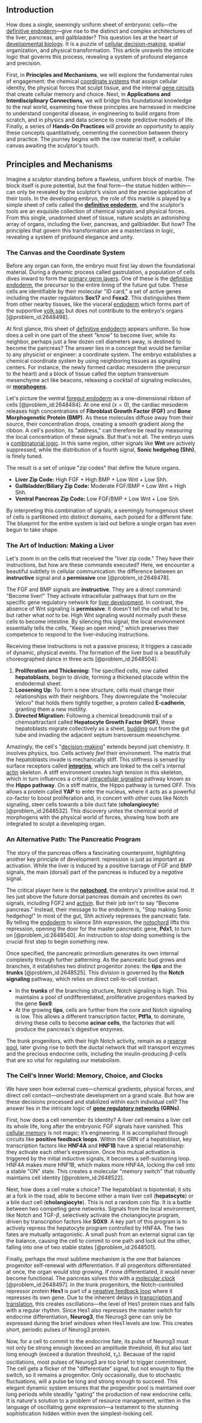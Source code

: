## Introduction
How does a single, seemingly uniform sheet of embryonic cells—the [definitive endoderm](@article_id:199957)—give rise to the distinct and complex architectures of the liver, pancreas, and gallbladder? This question lies at the heart of [developmental biology](@article_id:141368). It is a puzzle of [cellular decision-making](@article_id:164788), spatial organization, and physical transformation. This article unravels the intricate logic that governs this process, revealing a system of profound elegance and precision.

First, in **Principles and Mechanisms**, we will explore the fundamental rules of engagement: the chemical [coordinate systems](@article_id:148772) that assign cellular identity, the physical forces that sculpt tissue, and the internal [gene circuits](@article_id:201406) that create cellular memory and choice. Next, in **Applications and Interdisciplinary Connections**, we will bridge this foundational knowledge to the real world, examining how these principles are harnessed in medicine to understand congenital disease, in engineering to build organs from scratch, and in physics and data science to create predictive models of life. Finally, a series of **Hands-On Practices** will provide an opportunity to apply these concepts quantitatively, cementing the connection between theory and practice. The journey begins with the raw material itself, a cellular canvas awaiting the sculptor's touch.

## Principles and Mechanisms

Imagine a sculptor standing before a flawless, uniform block of marble. The block itself is pure potential, but the final form—the statue hidden within—can only be revealed by the sculptor’s vision and the precise application of their tools. In the developing embryo, the role of this marble is played by a simple sheet of cells called the **[definitive endoderm](@article_id:199957)**, and the sculptor’s tools are an exquisite collection of chemical signals and physical forces. From this single, unadorned sheet of tissue, nature sculpts an astonishing array of organs, including the liver, pancreas, and gallbladder. But how? The principles that govern this transformation are a masterclass in logic, revealing a system of profound elegance and unity.

### The Canvas and the Coordinate System

Before any organ can form, the embryo must first lay down the foundational material. During a dynamic process called gastrulation, a population of cells dives inward to form the [primary germ layers](@article_id:268824). One of these is the [definitive endoderm](@article_id:199957), the precursor to the entire lining of the future gut tube. These cells are identifiable by their molecular "ID card," a set of active genes including the master regulators **Sox17** and **Foxa2**. This distinguishes them from other nearby tissues, like the visceral [endoderm](@article_id:139927) which forms part of the supportive [yolk sac](@article_id:276421) but does not contribute to the embryo's organs [@problem_id:2648498].

At first glance, this sheet of [definitive endoderm](@article_id:199957) appears uniform. So how does a cell in one part of the sheet "know" to become liver, while its neighbor, perhaps just a few dozen cell diameters away, is destined to become the pancreas? The answer lies in a concept that would be familiar to any physicist or engineer: a coordinate system. The embryo establishes a chemical coordinate system by using neighboring tissues as signaling centers. For instance, the newly formed cardiac mesoderm (the precursor to the heart) and a block of tissue called the septum transversum mesenchyme act like beacons, releasing a cocktail of signaling molecules, or **[morphogens](@article_id:148619)**.

Let's picture the ventral [foregut endoderm](@article_id:268299) as a one-dimensional ribbon of cells [@problem_id:2648484]. At one end ($x=0$), the cardiac mesoderm releases high concentrations of **Fibroblast Growth Factor (FGF)** and **Bone Morphogenetic Protein (BMP)**. As these molecules diffuse away from their source, their concentration drops, creating a smooth gradient along the ribbon. A cell's position, its "address," can therefore be read by measuring the local concentration of these signals. But that's not all. The embryo uses a [combinatorial logic](@article_id:264589). In this same region, other signals like **Wnt** are actively suppressed, while the distribution of a fourth signal, **Sonic hedgehog (Shh)**, is finely tuned.

The result is a set of unique "zip codes" that define the future organs.
*   **Liver Zip Code:** High FGF + High BMP + Low Wnt + Low Shh.
*   **Gallbladder/Biliary Zip Code:** Moderate FGF/BMP + Low Wnt + High Shh.
*   **Ventral Pancreas Zip Code:** Low FGF/BMP + Low Wnt + Low Shh.

By interpreting this combination of signals, a seemingly homogenous sheet of cells is partitioned into distinct domains, each poised for a different fate. The blueprint for the entire system is laid out before a single organ has even begun to take shape.

### The Art of Induction: Making a Liver

Let's zoom in on the cells that received the "liver zip code." They have their instructions, but how are these commands executed? Here, we encounter a beautiful subtlety in cellular communication: the difference between an **instructive** signal and a **permissive** one [@problem_id:2648478].

The FGF and BMP signals are **instructive**. They are a direct command: "Become liver!" They activate intracellular pathways that turn on the specific gene regulatory network for [liver development](@article_id:264090). In contrast, the absence of Wnt signaling is **permissive**. It doesn't tell the cell what to be, but rather what *not* to be. High Wnt signaling would normally push these cells to become intestine. By silencing this signal, the local environment essentially tells the cells, "Keep an open mind," which preserves their competence to respond to the liver-inducing instructions.

Receiving these instructions is not a passive process; it triggers a cascade of dynamic, physical events. The formation of the liver bud is a beautifully choreographed dance in three acts [@problem_id:2648504]:

1.  **Proliferation and Thickening:** The specified cells, now called **hepatoblasts**, begin to divide, forming a thickened placode within the endodermal sheet.
2.  **Loosening Up:** To form a new structure, cells must change their relationships with their neighbors. They downregulate the "molecular Velcro" that holds them tightly together, a protein called **E-cadherin**, granting them a new motility.
3.  **Directed Migration:** Following a chemical breadcrumb trail of a chemoattractant called **Hepatocyte Growth Factor (HGF)**, these hepatoblasts migrate collectively as a sheet, [budding](@article_id:261617) out from the gut tube and invading the adjacent septum transversum mesenchyme.

Amazingly, the cell's "[decision-making](@article_id:137659)" extends beyond just chemistry. It involves physics, too. Cells actively *feel* their environment. The matrix that the hepatoblasts invade is mechanically stiff. This stiffness is sensed by surface receptors called **[integrins](@article_id:146142)**, which are linked to the cell's internal [actin](@article_id:267802) skeleton. A stiff environment creates high tension in this skeleton, which in turn influences a critical [intracellular signaling](@article_id:170306) pathway known as the **Hippo pathway**. On a stiff matrix, the Hippo pathway is turned OFF. This allows a protein called **YAP** to enter the nucleus, where it acts as a powerful co-factor to boost proliferation and, in concert with other cues like Notch signaling, steer cells towards a bile duct fate (**cholangiocyte**) [@problem_id:2648532]. This discovery unites the chemical world of morphogens with the physical world of forces, showing how both are integrated to sculpt a developing organ.

### An Alternative Path: The Pancreatic Program

The story of the pancreas offers a fascinating counterpoint, highlighting another key principle of development: repression is just as important as activation. While the liver is induced by a positive barrage of FGF and BMP signals, the main (dorsal) part of the pancreas is induced by a *negative* signal.

The critical player here is the **[notochord](@article_id:260141)**, the embryo's primitive axial rod. It lies just above the future dorsal pancreas domain and secretes its own signals, including FGF2 and [activin](@article_id:262365). But their job isn't to say "Become pancreas." Instead, their message to the endoderm is, "Stop making Sonic hedgehog!" In most of the gut, Shh actively represses the pancreatic fate. By telling the [endoderm](@article_id:139927) to silence Shh expression, the [notochord](@article_id:260141) lifts this repression, opening the door for the master pancreatic gene, **Pdx1**, to turn on [@problem_id:2648540]. An instruction to *stop* doing something is the crucial first step to begin something new.

Once specified, the pancreatic primordium generates its own internal complexity through further patterning. As the pancreatic bud grows and branches, it establishes two distinct progenitor zones: the **tips** and the **trunks** [@problem_id:2648525]. This division is governed by the **Notch signaling** pathway, which relies on direct cell-to-cell contact.
*   In the **trunks** of the branching structure, Notch signaling is high. This maintains a pool of undifferentiated, proliferative progenitors marked by the gene **Sox9**.
*   At the growing **tips**, cells are further from the core and Notch signaling is low. This allows a different transcription factor, **Ptf1a**, to dominate, driving these cells to become **acinar cells**, the factories that will produce the pancreas's digestive enzymes.

The trunk progenitors, with their high Notch activity, remain as a [reserve pool](@article_id:163218), later giving rise to both the ductal network that will transport enzymes and the precious endocrine cells, including the insulin-producing $\beta$-cells that are so vital for regulating our metabolism.

### The Cell's Inner World: Memory, Choice, and Clocks

We have seen how external cues—chemical gradients, physical forces, and direct cell contact—orchestrate development on a grand scale. But how are these decisions processed and stabilized within each individual cell? The answer lies in the intricate logic of **[gene regulatory networks](@article_id:150482) (GRNs)**.

First, how does a cell remember its identity? A liver cell remains a liver cell its whole life, long after the embryonic FGF signals have vanished. This [cellular memory](@article_id:140391) is not magic; it’s engineering. It is accomplished through circuits like **positive feedback loops**. Within the GRN of a hepatoblast, key transcription factors like **HNF4A** and **HNF1B** have a special relationship: they activate each other’s expression. Once this mutual activation is triggered by the initial inductive signals, it becomes a self-sustaining loop. HNF4A makes more HNF1B, which makes more HNF4A, locking the cell into a stable "ON" state. This creates a molecular "memory switch" that robustly maintains cell identity [@problem_id:2648522].

Next, how does a cell make a choice? The hepatoblast is bipotential; it sits at a fork in the road, able to become either a main liver cell (**hepatocyte**) or a bile duct cell (**cholangiocyte**). This is not a random coin flip. It is a battle between two competing gene networks. Signals from the local environment, like Notch and TGF-$\beta$, selectively activate the cholangiocyte program, driven by transcription factors like **SOX9**. A key part of this program is to actively repress the hepatocyte program controlled by HNF4A. The two fates are mutually antagonistic. A small push from an external signal can tip the balance, causing the cell to commit to one path and lock out the other, falling into one of two stable states [@problem_id:2648501].

Finally, perhaps the most sublime mechanism is the one that balances progenitor self-renewal with differentiation. If all progenitors differentiated at once, the organ would stop growing. If none differentiated, it would never become functional. The pancreas solves this with a [molecular clock](@article_id:140577) [@problem_id:2648497]. In the trunk progenitors, the Notch-controlled repressor protein **Hes1** is part of a [negative feedback loop](@article_id:145447) where it represses its own gene. Due to the inherent delays in [transcription and translation](@article_id:177786), this creates oscillations—the level of Hes1 protein rises and falls with a regular rhythm. Since Hes1 also represses the master switch for endocrine differentiation, **Neurog3**, the Neurog3 gene can only be expressed during the brief windows when Hes1 levels are low. This creates short, periodic pulses of Neurog3 protein.

Now, for a cell to commit to the endocrine fate, its pulse of Neurog3 must not only be strong enough (exceed an amplitude threshold, $\theta$) but also last long enough (exceed a duration threshold, $\tau_c$). Because of the rapid oscillations, most pulses of Neurog3 are too brief to trigger commitment. The cell gets a flicker of the "differentiate" signal, but not enough to flip the switch, so it remains a progenitor. Only occasionally, due to stochastic fluctuations, will a pulse be long and strong enough to succeed. This elegant dynamic system ensures that the progenitor pool is maintained over long periods while steadily "gating" the production of new endocrine cells. It is nature's solution to a problem of resource management, written in the language of oscillating gene expression—a testament to the stunning sophistication hidden within even the simplest-looking cell.